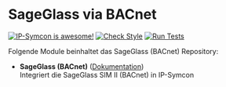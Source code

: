 # SageGlass via BACnet
[![IP-Symcon is awesome!](https://img.shields.io/badge/IP--Symcon-6.0-blue.svg)](https://www.symcon.de)
[![Check Style](https://github.com/symcon/Aktivliste/workflows/Check%20Style/badge.svg)](https://github.com/symcon/Aktivliste/actions)
[![Run Tests](https://github.com/symcon/Aktivliste/workflows/Run%20Tests/badge.svg)](https://github.com/symcon/Aktivliste/actions)


Folgende Module beinhaltet das SageGlass (BACnet) Repository:

- __SageGlass (BACnet)__ ([Dokumentation](https://www.symcon.de/de/service/dokumentation/modulreferenz/sageglass-bacnet))  
	Integriert die SageGlass SIM II (BACnet) in IP-Symcon